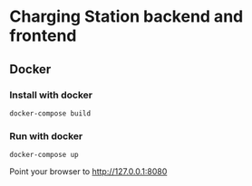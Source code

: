 # Charging Station backend and frontend


## Docker
### Install with docker

    docker-compose build

### Run with docker

    docker-compose up

Point your browser to http://127.0.0.1:8080
